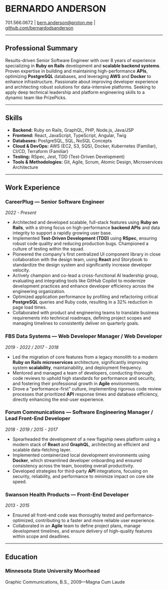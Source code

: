 # BERNARDO ANDERSON
701.566.0672 | bern.anderson@proton.me | [github.com/bernardodsanderson](https://github.com/bernardodsanderson)

---

## Professional Summary

Results-driven Senior Software Engineer with over 8 years of experience specializing in **Ruby on Rails** development and **scalable backend systems**. Proven expertise in building and maintaining high-performance **APIs**, optimizing **PostgreSQL** databases, and leveraging **AWS** and **Docker** to enhance infrastructure. Passionate about improving developer experience and architecting robust solutions for data-intensive platforms. Seeking to apply deep technical leadership and platform engineering skills to a dynamic team like PrizePicks.

---

## Skills

*   **Backend:** Ruby on Rails, GraphQL, PHP, Node.js, Java/JSP
*   **Frontend:** React, JavaScript, TypeScript, Angular, Twig
*   **Databases:** PostgreSQL, SQL, NoSQL Concepts
*   **Cloud & DevOps:** AWS (EC2, S3, SQS), Docker, Kubernetes (Familiar), CI/CD, Terraform (Familiar)
*   **Testing:** RSpec, Jest, TDD (Test-Driven Development)
*   **Tools & Methodologies:** Git, Agile, Scrum, Atomic Design, Microservices Architecture

---

## Work Experience

### **CareerPlug** — Senior Software Engineer
*2022 - Present*

*   Architected and developed scalable, full-stack features using **Ruby on Rails**, with a strong focus on high-performance **backend APIs** and data integrity to support a rapidly growing user base.
*   Implemented **Test-Driven Development (TDD)** using **RSpec**, ensuring robust code quality and reducing production bugs. Championed a culture of testing within the squad.
*   Pioneered the company's first centralized UI component library in close collaboration with the design team, using **React** and Storybook to standardize the design system and significantly increase developer velocity.
*   Actively champion and co-lead a cross-functional AI leadership group, evaluating and integrating tools like GitHub Copilot to modernize development practices and enhance developer efficiency across the engineering organization.
*   Optimized application performance by profiling and refactoring critical **PostgreSQL** queries and Ruby code, resulting in a 32% reduction in page load times.
*   Collaborated with product and engineering teams to translate business requirements into technical roadmaps, defining project scopes and managing timelines to consistently deliver on quarterly goals.

### **FBS Data Systems** — Web Developer Manager / Web Developer
*2019 - 2022 / 2017 - 2018*

*   Led the migration of core features from a legacy monolith to a modern **Ruby on Rails microservices** architecture, significantly improving system **scalability**, maintainability, and deployment frequency.
*   Mentored and managed a team of developers, conducting thorough code reviews to uphold high standards for performance and security, and fostering their professional growth in **Agile** environments.
*   Drove a "performance-first" culture, implementing rigorous code review processes that prioritized **API** response times and database efficiency, directly enhancing the end-user experience.

### **Forum Communications** — Software Engineering Manager / Lead Front-End Developer
*2018 - 2019 / 2015 - 2017*

*   Spearheaded the development of a new flagship news platform using a modern stack of **React** and **GraphQL**, architecting an efficient and scalable data-fetching layer.
*   Implemented containerized local development environments using **Docker**, which streamlined developer onboarding and ensured consistency across the team, boosting overall productivity.
*   Developed strategies for third-party **API** integrations, focusing on security, reliability, and performance to minimize impact on core site speed.

### **Swanson Health Products** — Front-End Developer
*2013 - 2015*

*   Ensured all front-end code was thoroughly tested and performance-optimized, contributing to a faster and more reliable user experience.
*   Collaborated in an **Agile** team to define project plans, manage development timelines, and ensure delivery of high-quality features within scope and deadlines.

---

## Education

### **Minnesota State University Moorhead**
Graphic Communications, B.S., 2009—Magna Cum Laude
